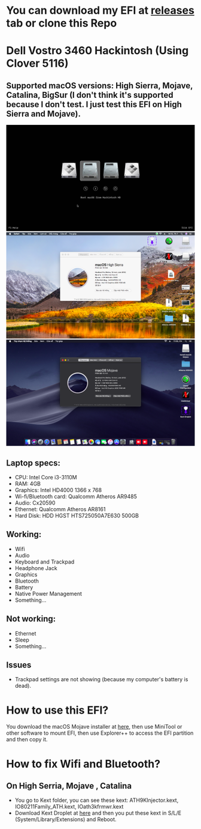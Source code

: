 # You can download my EFI at [releases](https://github.com/qilskcter/Dell-Vostro-3460-Hackintosh/releases) tab or clone this Repo

# Dell Vostro 3460 Hackintosh (Using Clover 5116)
## Supported macOS versions: High Sierra, Mojave, Catalina, BigSur (I don't think it's supported because I don't test. I just test this EFI on High Sierra and Mojave).
![Screenshot](Screenshots/Clover.png)
![Screenshot](Screenshots/HighSierra.png)
![Screenshot](Screenshots/Mojave.png)
## Laptop specs:

- CPU: Intel Core i3-3110M
- RAM: 4GB
- Graphics: Intel HD4000 1366 x 768
- Wi-fi/Bluetooth card: Qualcomm Atheros AR9485
- Audio: Cx20590
- Ethernet: Qualcomm Atheros AR8161
- Hard Disk: HDD HGST HTS725050A7E630 500GB
## Working:
- Wifi 
- Audio
- Keyboard and Trackpad
- Headphone Jack
- Graphics
- Bluetooth
- Battery
- Native Power Management
- Something...

## Not working:
- Ethernet
- Sleep
- Something...
## Issues
- Trackpad settings are not showing (because my computer's battery is dead).
# How to use this EFI?
You download the macOS Mojave installer at [here](https://drive.google.com/file/d/1i8QDEaajCXy9L56oh5sEavWZ52wi4JnZ/view), then use MiniTool or other software to mount EFI, then use Explorer++ to access the EFI partition and then copy it.
# How to fix Wifi and Bluetooth?
## On High Serria, Mojave , Catalina
- You go to Kext folder, you can see these kext: ATH9KInjector.kext, IO80211Family_ATH.kext, IOath3kfrmwr.kext
- Download Kext Droplet at [here](https://github.com/chris1111/Kext-Droplet) and then you put these kext in S/L/E (System/Library/Extensions) and Reboot.
